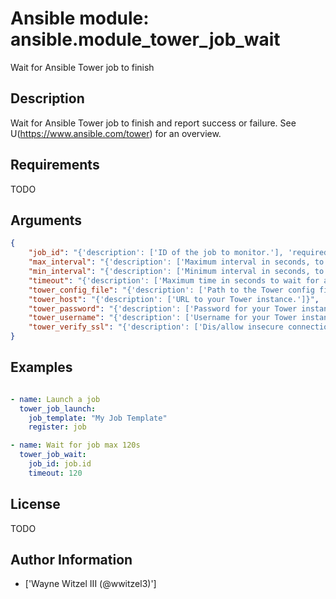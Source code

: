 # Ansible module: ansible.module_tower_job_wait


Wait for Ansible Tower job to finish

## Description

Wait for Ansible Tower job to finish and report success or failure. See U(https://www.ansible.com/tower) for an overview.

## Requirements

TODO

## Arguments

``` json
{
    "job_id": "{'description': ['ID of the job to monitor.'], 'required': True}",
    "max_interval": "{'description': ['Maximum interval in seconds, to request an update from Tower.'], 'default': 30}",
    "min_interval": "{'description': ['Minimum interval in seconds, to request an update from Tower.'], 'default': 1}",
    "timeout": "{'description': ['Maximum time in seconds to wait for a job to finish.']}",
    "tower_config_file": "{'description': ['Path to the Tower config file. See notes.']}",
    "tower_host": "{'description': ['URL to your Tower instance.']}",
    "tower_password": "{'description': ['Password for your Tower instance.']}",
    "tower_username": "{'description': ['Username for your Tower instance.']}",
    "tower_verify_ssl": "{'description': ['Dis/allow insecure connections to Tower. If C(no), SSL certificates will not be validated. This should only be used on personally controlled sites using self-signed certificates.'], 'type': 'bool', 'default': True}",
}
```

## Examples


``` yaml

- name: Launch a job
  tower_job_launch:
    job_template: "My Job Template"
    register: job

- name: Wait for job max 120s
  tower_job_wait:
    job_id: job.id
    timeout: 120

```

## License

TODO

## Author Information
  - ['Wayne Witzel III (@wwitzel3)']
